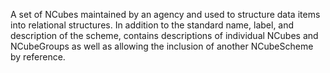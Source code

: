 A set of NCubes maintained by an agency and used to structure data items into relational structures. In addition to the standard name, label, and description of the scheme, contains descriptions of individual NCubes and NCubeGroups as well as allowing the inclusion of another NCubeScheme by reference.